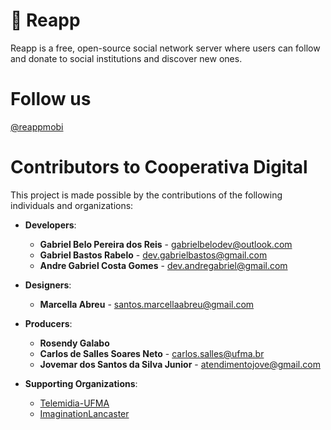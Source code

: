 # 🌱 Reapp

Reapp is a free, open-source social network server where users can 
follow and donate to social institutions and discover new ones.

# Follow us
[@reappmobi](https://www.instagram.com/reappmobi/)

# Contributors to Cooperativa Digital

This project is made possible by the contributions of the following individuals and organizations:

* **Developers**:
  * **Gabriel Belo Pereira dos Reis** - [gabrielbelodev@outlook.com](mailto:gabrielbelodev@outlook.com)
  * **Gabriel Bastos Rabelo** - [dev.gabrielbastos@gmail.com](mailto:dev.gabrielbastos@gmail.com)
  * **Andre Gabriel Costa Gomes** - [dev.andregabriel@gmail.com](mailto:dev.andregabriel@gmail.com)

* **Designers**:
  * **Marcella Abreu** - [santos.marcellaabreu@gmail.com](mailto:santos.marcellaabreu@gmail.com)

* **Producers**:
  * **Rosendy Galabo**
  * **Carlos de Salles Soares Neto** - [carlos.salles@ufma.br](mailto:carlos.salles@ufma.br)
  * **Jovemar dos Santos da Silva Junior** - [atendimentojove@gmail.com](mailto:atendimentojove@gmail.com)

* **Supporting Organizations**:
  * [Telemidia-UFMA](https://www.telemidia-ma.com.br)
  * [ImaginationLancaster](https://imagination.lancaster.ac.uk/project/cooperativa-digital/)

